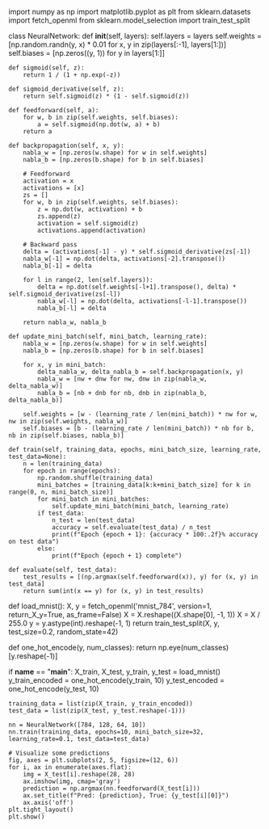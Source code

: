 import numpy as np
import matplotlib.pyplot as plt
from sklearn.datasets import fetch_openml
from sklearn.model_selection import train_test_split

class NeuralNetwork:
    def __init__(self, layers):
        self.layers = layers
        self.weights = [np.random.randn(y, x) * 0.01 for x, y in zip(layers[:-1], layers[1:])]
        self.biases = [np.zeros((y, 1)) for y in layers[1:]]

    def sigmoid(self, z):
        return 1 / (1 + np.exp(-z))

    def sigmoid_derivative(self, z):
        return self.sigmoid(z) * (1 - self.sigmoid(z))

    def feedforward(self, a):
        for w, b in zip(self.weights, self.biases):
            a = self.sigmoid(np.dot(w, a) + b)
        return a

    def backpropagation(self, x, y):
        nabla_w = [np.zeros(w.shape) for w in self.weights]
        nabla_b = [np.zeros(b.shape) for b in self.biases]

        # Feedforward
        activation = x
        activations = [x]
        zs = []
        for w, b in zip(self.weights, self.biases):
            z = np.dot(w, activation) + b
            zs.append(z)
            activation = self.sigmoid(z)
            activations.append(activation)

        # Backward pass
        delta = (activations[-1] - y) * self.sigmoid_derivative(zs[-1])
        nabla_w[-1] = np.dot(delta, activations[-2].transpose())
        nabla_b[-1] = delta

        for l in range(2, len(self.layers)):
            delta = np.dot(self.weights[-l+1].transpose(), delta) * self.sigmoid_derivative(zs[-l])
            nabla_w[-l] = np.dot(delta, activations[-l-1].transpose())
            nabla_b[-l] = delta

        return nabla_w, nabla_b

    def update_mini_batch(self, mini_batch, learning_rate):
        nabla_w = [np.zeros(w.shape) for w in self.weights]
        nabla_b = [np.zeros(b.shape) for b in self.biases]

        for x, y in mini_batch:
            delta_nabla_w, delta_nabla_b = self.backpropagation(x, y)
            nabla_w = [nw + dnw for nw, dnw in zip(nabla_w, delta_nabla_w)]
            nabla_b = [nb + dnb for nb, dnb in zip(nabla_b, delta_nabla_b)]

        self.weights = [w - (learning_rate / len(mini_batch)) * nw for w, nw in zip(self.weights, nabla_w)]
        self.biases = [b - (learning_rate / len(mini_batch)) * nb for b, nb in zip(self.biases, nabla_b)]

    def train(self, training_data, epochs, mini_batch_size, learning_rate, test_data=None):
        n = len(training_data)
        for epoch in range(epochs):
            np.random.shuffle(training_data)
            mini_batches = [training_data[k:k+mini_batch_size] for k in range(0, n, mini_batch_size)]
            for mini_batch in mini_batches:
                self.update_mini_batch(mini_batch, learning_rate)
            if test_data:
                n_test = len(test_data)
                accuracy = self.evaluate(test_data) / n_test
                print(f"Epoch {epoch + 1}: {accuracy * 100:.2f}% accuracy on test data")
            else:
                print(f"Epoch {epoch + 1} complete")

    def evaluate(self, test_data):
        test_results = [(np.argmax(self.feedforward(x)), y) for (x, y) in test_data]
        return sum(int(x == y) for (x, y) in test_results)

def load_mnist():
    X, y = fetch_openml('mnist_784', version=1, return_X_y=True, as_frame=False)
    X = X.reshape((X.shape[0], -1, 1))
    X = X / 255.0
    y = y.astype(int).reshape(-1, 1)
    return train_test_split(X, y, test_size=0.2, random_state=42)

def one_hot_encode(y, num_classes):
    return np.eye(num_classes)[y.reshape(-1)]

if __name__ == "__main__":
    X_train, X_test, y_train, y_test = load_mnist()
    y_train_encoded = one_hot_encode(y_train, 10)
    y_test_encoded = one_hot_encode(y_test, 10)

    training_data = list(zip(X_train, y_train_encoded))
    test_data = list(zip(X_test, y_test.reshape(-1)))

    nn = NeuralNetwork([784, 128, 64, 10])
    nn.train(training_data, epochs=10, mini_batch_size=32, learning_rate=0.1, test_data=test_data)

    # Visualize some predictions
    fig, axes = plt.subplots(2, 5, figsize=(12, 6))
    for i, ax in enumerate(axes.flat):
        img = X_test[i].reshape(28, 28)
        ax.imshow(img, cmap='gray')
        prediction = np.argmax(nn.feedforward(X_test[i]))
        ax.set_title(f"Pred: {prediction}, True: {y_test[i][0]}")
        ax.axis('off')
    plt.tight_layout()
    plt.show()
